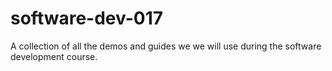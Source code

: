 # software-dev-017
A collection of all the demos and guides we we will use during the software development course.
